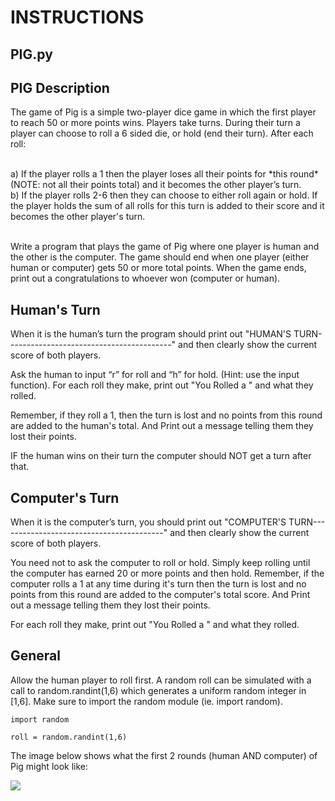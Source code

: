 # INSTRUCTIONS

## PIG.py

## PIG Description
The game of Pig is a simple two-player dice game in which the first player to reach
50 or more points wins. Players take turns. During their turn a player can choose to roll
a 6 sided die, or hold (end their turn). After each roll:

<br>
a) If the player rolls a 1 then the player loses all their points for *this round* (NOTE: not all their points total) and it becomes the other player’s turn.
<br>
b) If the player rolls 2-6 then they can choose to either roll again or hold. If the player
holds the sum of all rolls for this turn is added to their score and it becomes the other player's turn.
<br>
<br>

Write a program that plays the game of Pig where one player is human and the
other is the computer. The game should end when one player (either human or computer)
gets 50 or more total points. When the game ends, print out a congratulations to whoever won (computer or human).

## Human's Turn
When it is the human’s turn the program should print out "HUMAN'S TURN-----------------------------------------" and then clearly show the current score of both players.

Ask the human to input “r” for roll and “h” for hold. (Hint: use the input function).
For each roll they make, print out "You Rolled a " and what they rolled.

Remember, if they roll a 1, then the turn is lost and no points from this round are added to the human's total. And Print out a message telling them they lost their points.

IF the human wins on their turn the computer should NOT get a turn after that.
## Computer's Turn
When it is the computer’s turn, you should print out "COMPUTER'S TURN-----------------------------------------" and then clearly show the current score of both players.

You need not to ask the computer to roll or hold. Simply keep rolling
until the computer has earned 20 or more points and then hold. Remember, if the computer
rolls a 1 at any time during it's turn then the turn is lost and no points from this round are added to the computer's total score. And Print out a message telling them they lost their points.

For each roll they make, print out "You Rolled a " and what they rolled.
<br>

## General
Allow the human player to roll first. A random roll can be simulated with a call to
random.randint(1,6) which generates a uniform random integer in [1,6]. Make
sure to import the random module (ie. import random).

```
import random

roll = random.randint(1,6)
```


The image below shows what the first 2 rounds (human AND computer) of Pig might look like:

![](https://drive.google.com/uc?id=1_oFOiFpOK4zs1iejqf25fJSY10M3k4Bs)
